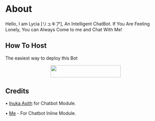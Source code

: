 # About
Hello, I am Lycia [リュキア], An Intelligent ChatBot. If You Are Feeling Lonely, You can Always Come to me and Chat With Me!
## How To Host
The easiest way to deploy this Bot
<p align="center"><a href="https://heroku.com/deploy"> <img src="https://img.shields.io/badge/Deploy%20To%20Heroku-black?style=for-the-badge&logo=heroku" width="220" height="38.45"/></a></p>
 
## Credits
• [Inuka Asith](https://github.com/InukaAsith) for Chatbot Module.

• [Me](https://github.com/Red-Aura) - For Chatbot Inline Module.
